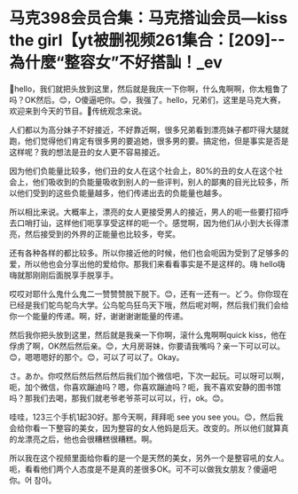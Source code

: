 # 马克398会员合集：马克搭讪会员—kiss the girl【yt被删视频261集合：[209]--為什麼“整容女”不好搭訕！_ev

🎼hello，我们就把头放到这里，然后就是我庆一下你啊，什么鬼啊啊，你太粗鲁了吗？OK然后。😊，O傻逼吧你。😊，我强了。hello，兄弟们，这里是马克大赛，欢迎来到今天的节目。🎼传统观念来说。

人们都以为高分妹子不好接近，不好靠近啊，很多兄弟看到漂亮妹子都吓得大腿就跑，他们觉得他们肯定有很多男的要追她，很多男的要。搞定他，但是事实是否是这样呢？我的想法是丑的女人更不容易接近。

因为他们负能量比较多，他们丑的女人在这个社会上，80%的丑的女人在这个社会上，他们吸收到的负能量吸收到别人的一些评判，别人的鄙夷的目光比较多，所以他们受到的这些负能量越多，他们传递出去的负能量也越多。

所以相比来说。大概率上，漂亮的女人更接受男人的接近，男人的呃一些要打招呼去口哨打讪，这样他们呃享享受这样的呃一个。感觉啊，因为他们从小到大长得漂亮，然后接受到的外界的正能量也比较多，夸奖。

还有各种各样的都比较多。所以你接近他的时候，他们也会呃因为受到了足够多的爱，所以他也会分享出他的爱给你。那我们来看看事实是不是这样的。嗨 hello嗨嗨就那刚刚后面脱享手脱享手。

哎哎对耶什么鬼什么鬼二一赞赞赞脱下脱下。😊，还有一还有一。どう。你你现在已经是我们鸵鸟鸵鸟大学。公鸟鸵鸟狂鸟天下哦，然后呢对啊，然后我们我们会给你一个能量的传递。啊，好，谢谢谢谢能量的传递。

然后我你把头放到这里，然后就是我亲一下你啊，滚什么鬼啊啊quick kiss，他在俘虏了啊，OK然后然后亲。😊，大月房哥妹，你要请我嘴吗？亲一下可以可以。😊，嗯嗯嗯好的那个。😊，可以了可以了。Okay。

さ。あか。你哎然后然后然后然后我们加个微信吧，下次一起玩。可以呀可以啊，呃，加个微信，你喜欢蹦迪吗？嗯，你喜欢蹦迪吗？呃，我不喜欢安静的图书馆吗？那我们去喝，那我们就老爷老爷茶可以可以，行，ok。😊。

哇哇，123三个手机1起30好。那今天啊，拜拜呃 see you see you。😊，然后我会给你看一下整容的美女，因为整容的女人他妈是后天。改变的。所以他们就算真的龙漂亮之后，他也会很糟糕很糟糕。啊。

所以我在这个视频里面给你看的是一个是天然的美女，另外一个是整容吼的女人。呃，看看他们两个人态度是不是真的差很多OK。可不可以做我女朋友？傻逼吧你。어 참아。

